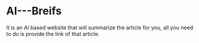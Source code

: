 # AI---Breifs
It is an AI based website that will summarize the article for you, all you need to do is provide the link of that article.
